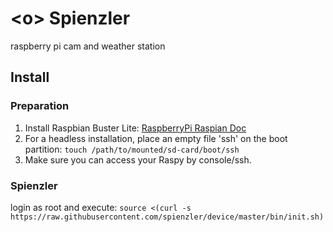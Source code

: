 # \<o> Spienzler
raspberry pi cam and weather station

## Install

### Preparation

1. Install Raspbian Buster Lite: [RaspberryPi Raspian Doc](https://www.raspberrypi.org/documentation/installation/installing-images/)
1. For a headless installation, place an empty file 'ssh' on the boot partition: 
  `touch /path/to/mounted/sd-card/boot/ssh`
1. Make sure you can access your Raspy by console/ssh.

### Spienzler

login as root and execute: `source <(curl -s https://raw.githubusercontent.com/spienzler/device/master/bin/init.sh)`
